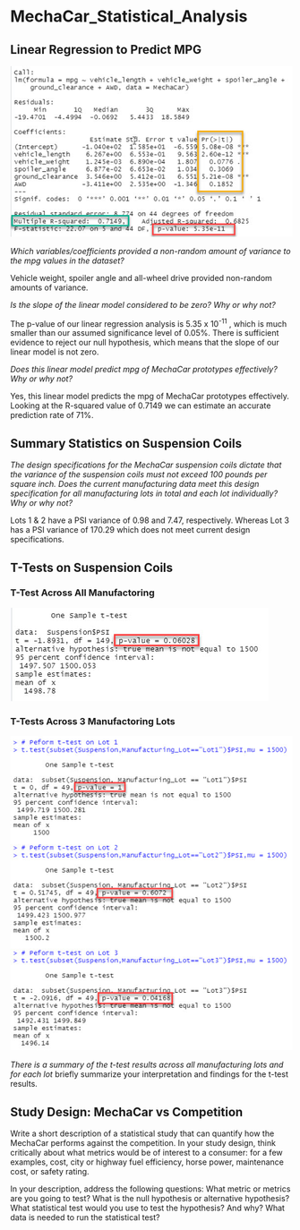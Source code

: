 # MechaCar_Statistical_Analysis

## Linear Regression to Predict MPG

![](https://github.com/NAppazeller/MechaCar_Statistical_Analysis/blob/main/linear%20regression%20summary.jpg)

*Which variables/coefficients provided a non-random amount of variance to the mpg values in the dataset?*

Vehicle weight, spoiler angle and all-wheel drive provided non-random amounts of variance.

*Is the slope of the linear model considered to be zero? Why or why not?*

The p-value of our linear regression analysis is 5.35 x 10<sup>-11</sup> , which is much smaller than our assumed significance level of 0.05%. There is sufficient evidence to reject our null hypothesis, which means that the slope of our linear model is not zero.

*Does this linear model predict mpg of MechaCar prototypes effectively? Why or why not?*

Yes, this linear model predicts the mpg of MechaCar prototypes effectively. Looking at the R-squared value of 0.7149 we can estimate an accurate prediction rate of 71%.   

## Summary Statistics on Suspension Coils

*The design specifications for the MechaCar suspension coils dictate that the variance of the suspension coils must not exceed 100 pounds per square inch. Does the current manufacturing data meet this design specification for all manufacturing lots in total and each lot individually? Why or why not?*

Lots 1 & 2 have a PSI variance of 0.98 and 7.47, respectively. Whereas Lot 3 has a PSI variance of 170.29 which does not meet current design specifications.

## T-Tests on Suspension Coils
### T-Test Across All Manufactoring
![](https://github.com/NAppazeller/MechaCar_Statistical_Analysis/blob/main/PTest%20Output_1.jpg)

### T-Tests Across 3 Manufactoring Lots
![](https://github.com/NAppazeller/MechaCar_Statistical_Analysis/blob/main/PTest%20Output.jpg)

*There is a summary of the t-test results across all manufacturing lots and for each lot*
briefly summarize your interpretation and findings for the t-test results. 


## Study Design: MechaCar vs Competition

Write a short description of a statistical study that can quantify how the MechaCar performs against the competition. In your study design, think critically about what metrics would be of interest to a consumer: for a few examples, cost, city or highway fuel efficiency, horse power, maintenance cost, or safety rating.

In your description, address the following questions:
What metric or metrics are you going to test?
What is the null hypothesis or alternative hypothesis?
What statistical test would you use to test the hypothesis? And why?
What data is needed to run the statistical test?




